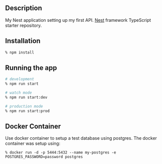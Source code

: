 ## Description

My Nest application setting up my first API. [Nest](https://github.com/nestjs/nest) framework TypeScript starter repository.

## Installation

```bash
% npm install
```

## Running the app

```bash
# development
% npm run start

# watch mode
% npm run start:dev

# production mode
% npm run start:prod
```

## Docker Container

Use docker container to setup a test database using postgres. The docker container was setup using:

```
% docker run -d -p 5444:5432 --name my-postgres -e POSTGRES_PASSWORD=password postgres
```
